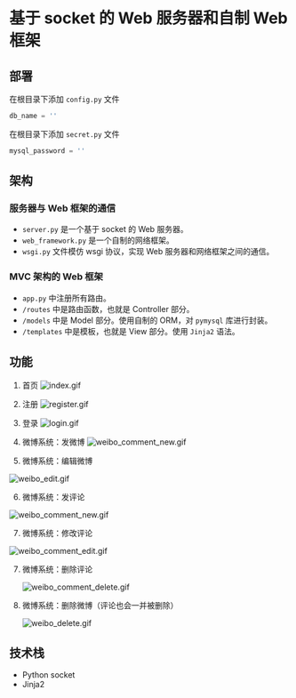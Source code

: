 # 基于 socket 的 Web 服务器和自制 Web 框架

## 部署

在根目录下添加 `config.py` 文件

```python
db_name = ''
```

在根目录下添加 `secret.py` 文件

```python
mysql_password = ''
```

## 架构

### 服务器与 Web 框架的通信
- `server.py` 是一个基于 socket 的 Web 服务器。
- `web_framework.py` 是一个自制的网络框架。
- `wsgi.py` 文件模仿 wsgi 协议，实现 Web 服务器和网络框架之间的通信。

### MVC 架构的 Web 框架
- `app.py` 中注册所有路由。
- `/routes` 中是路由函数，也就是 Controller 部分。 
- `/models` 中是 Model 部分。使用自制的 ORM，对 `pymysql` 库进行封装。
- `/templates` 中是模板，也就是 View 部分。使用 `Jinja2` 语法。

## 功能
1. 首页
![index.gif](https://i.loli.net/2019/09/03/oF9yvUYqc1LRDwX.gif)

2. 注册
![register.gif](https://i.loli.net/2019/09/03/2XwJEiYFHaKnLor.gif)

3. 登录
![login.gif](https://i.loli.net/2019/09/03/RVN5DsKZorFiCHT.gif)

4. 微博系统：发微博
![weibo_comment_new.gif](https://i.loli.net/2019/09/03/f37C4FyAw8T6KiG.gif)

5. 微博系统：编辑微博

  ![weibo_edit.gif](https://i.loli.net/2019/09/03/FAqSHXm3k97lcIi.gif)

6. 微博系统：发评论

  ![weibo_comment_new.gif](https://i.loli.net/2019/09/03/f37C4FyAw8T6KiG.gif)

7. 微博系统：修改评论

  ![weibo_comment_edit.gif](https://i.loli.net/2019/09/03/YszrhNOdFma4wo7.gif)

7. 微博系统：删除评论

   ![weibo_comment_delete.gif](https://i.loli.net/2019/09/03/CI6bS8m2LcTwVsP.gif)

8. 微博系统：删除微博（评论也会一并被删除）

   ![weibo_delete.gif](https://i.loli.net/2019/09/03/ByrV3xAuiQ1kqYN.gif)

## 技术栈

- Python socket
- Jinja2